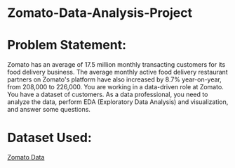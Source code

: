 # Zomato-Data-Analysis-Project
# Problem Statement:
Zomato has an average of 17.5 million monthly transacting customers for its food delivery business. The average monthly active food delivery restaurant partners on Zomato's platform have also increased by 8.7% year-on-year, from 208,000 to 226,000. You are working in a data-driven role at Zomato. You have a dataset of customers. As a data professional, you need to analyze the data, perform EDA (Exploratory Data Analysis) and visualization, and answer some questions.

# Dataset Used:
[Zomato Data](https://github.com/dhruwsunita/Zomato-Data-Analysis-Project/blob/main/Zomato%20data%20.csv)

